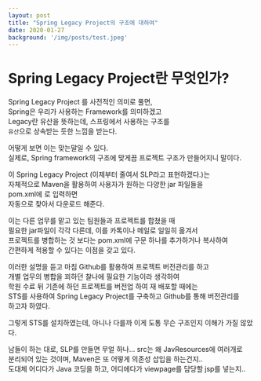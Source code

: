 ```yaml
---
layout: post
title: "Spring Legacy Project의 구조에 대하여"
date: 2020-01-27
background: '/img/posts/test.jpeg'
---
```


 
# Spring Legacy Project란 무엇인가?

Spring Legacy Project 를 사전적인 의미로 풀면,  
 Spring은 우리가 사용하는 Framework를 의미하겠고  
 Legacy란 유산을 뜻하는데, 스프링에서 사용하는 구조를   
 `유산`으로 상속받는 듯한 느낌을 받는다.  
 
 
 어떻게 보면 이는 맞는말일 수 있다.  
 실제로, Spring framework의 구조에 맞게끔 프로젝트 구조가 만들어지니 말이다.
 
 
 이 Spring Legacy Project (이제부터 줄여서 SLP라고 표현하겠다.)는  
 자체적으로 Maven을 활용하여 사용자가 원하는 다양한 jar 파일들을   
 pom.xml에 <dependency>로 입력하면  
 자동으로 찾아서 다운로드 해준다.
 
 
 이는 다른 업무를 맡고 있는 팀원들과 프로젝트를 합쳤을 때  
 필요한 jar파일이 각각 다른데, 이를 카톡이나 메일로 일일히 옮겨서  
 프로젝트를 병합하는 것 보다는 pom.xml에 구문 하나를 추가하거나 복사하여  
 간편하게 적용할 수 있다는 이점을 갖고 있다.
 
 
 이러한 설명을 듣고 마침 Github를 활용하여 프로젝트 버전관리를 하고    
 개별 업무의 병합을 꾀하던 찰나에 필요한 기능이라 생각하여  
 학원 수료 뒤 기존에 하던 프로젝트를 버전업 하여 재 배포할 때에는  
 STS를 사용하여 Spring Legacy Project를 구축하고 Github를 통해 버전관리를  
 하고자 하였다.
 
 
 그렇게 STS를 설치하였는데, 아니나 다를까 이게 도통 무슨 구조인지 이해가
 가질 않았다.   
 
 남들이 하는 대로, SLP를 만들면 무얼 하나... src는 왜 JavResources에 여러개로  
 분리되어 있는 것이며, Maven은 또 어떻게 의존성 삽입을 하는건지..  
 도대체 어디다가 Java 코딩을 하고, 어디에다가 viewpage를 담당할 jsp를 넣는지..  
 
 
 
 
 
 

